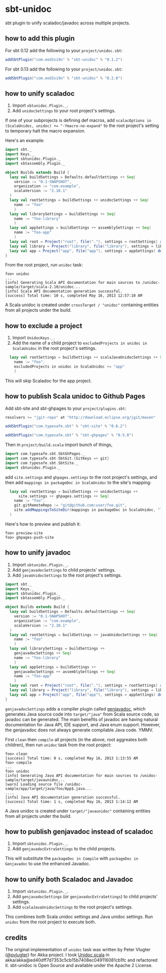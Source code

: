 sbt-unidoc
==========

sbt plugin to unify scaladoc/javadoc across multiple projects.

how to add this plugin
----------------------

For sbt 0.12 add the following to your `project/unidoc.sbt`:

```scala
addSbtPlugin("com.eed3si9n" % "sbt-unidoc" % "0.1.2")
```

For sbt 0.13 add the following to your `project/unidoc.sbt`:

```scala
addSbtPlugin("com.eed3si9n" % "sbt-unidoc" % "0.2.0")
```

how to unify scaladoc
---------------------

1. Import `sbtunidoc.Plugin._`.
2. Add `unidocSettings` to your root project's settings.

If one of your subprojects is defining def macros, add `scalacOptions in (ScalaUnidoc, unidoc) += "-Ymacro-no-expand"` to the root project's setting to temporary halt the macro expansion.

Here's an example:

```scala
import sbt._
import Keys._
import sbtunidoc.Plugin._
import sbtassembly.Plugin._

object Builds extends Build {
  lazy val buildSettings = Defaults.defaultSettings ++ Seq(
    version := "0.1-SNAPSHOT",
    organization := "com.example",
    scalaVersion := "2.10.1"
  )
  lazy val rootSettings = buildSettings ++ unidocSettings ++ Seq(
    name := "foo"
    )
  lazy val librarySettings = buildSettings ++ Seq(
    name := "foo-library"
    )
  lazy val appSettings = buildSettings ++ assemblySettings ++ Seq(
    name := "foo-app"
    )
  lazy val root = Project("root", file("."), settings = rootSettings) aggregate(app, library)
  lazy val library = Project("library", file("library"), settings = librarySettings)
  lazy val app = Project("app", file("app"), settings = appSettings) dependsOn(library)
}
```

From the root project, run `unidoc` task:

```
foo> unidoc
...
[info] Generating Scala API documentation for main sources to /unidoc-sample/target/scala-2.10/unidoc...
[info] Scala API documentation generation successful.
[success] Total time: 10 s, completed May 16, 2013 12:57:10 AM
```

A Scala unidoc is created under `crossTarget / "unidoc"` containing entities from all projects under the build.

how to exclude a project
------------------------

1. Import `UnidocKeys._`.
2. Add the name of a child project to `excludedProjects in unidoc in ScalaUnidoc` in the root project's settings.

```scala
  lazy val rootSettings = buildSettings ++ scalaJavaUnidocSettings ++ Seq(
    name := "foo",
    excludedProjects in unidoc in ScalaUnidoc += "app"
    )
```

This will skip Scaladoc for the app project.

how to publish Scala unidoc to Github Pages
-------------------------------------------

Add sbt-site and sbt-ghpages to your `project/plugins.sbt`:

```scala
resolvers += "jgit-repo" at "http://download.eclipse.org/jgit/maven"

addSbtPlugin("com.typesafe.sbt" % "sbt-site" % "0.6.2")

addSbtPlugin("com.typesafe.sbt" % "sbt-ghpages" % "0.5.0")
```

Then in `project/build.scala` import bunch of things,

```scala
import com.typesafe.sbt.SbtGhPages._
import com.typesafe.sbt.SbtGit.{GitKeys => git}
import com.typesafe.sbt.SbtSite._
import sbtunidoc.Plugin._
```

add `site.settings` and `ghpages.settings` to the root project's settings, and then add `mappings in packageDoc in ScalaUnidoc` to the site's mapping:

```scala
  lazy val rootSettings = buildSettings ++ unidocSettings ++ 
      site.settings ++ ghpages.settings ++ Seq(
    name := "foo",
    git.gitRemoteRepo := "git@github.com:user/foo.git",
    site.addMappingsToSiteDir(mappings in packageDoc in ScalaUnidoc, "latest/api")
  )
```

Here's how to preview and publish it:

```
foo> preview-site
foo> ghpages-push-site
```

how to unify javadoc
--------------------

1. Import `sbtunidoc.Plugin._`.
2. Add `genjavadocSettings` to child projects' settings.
3. Add `javaUnidocSettings` to the root project's settings.

```scala
import sbt._
import Keys._
import sbtunidoc.Plugin._
import sbtassembly.Plugin._

object Builds extends Build {
  lazy val buildSettings = Defaults.defaultSettings ++ Seq(
    version := "0.1-SNAPSHOT",
    organization := "com.example",
    scalaVersion := "2.10.1"
  )
  lazy val rootSettings = buildSettings ++ javaUnidocSettings ++ Seq(
    name := "foo"
    )
  lazy val librarySettings = buildSettings ++ 
    genjavadocSettings ++ Seq(
    name := "foo-library"
    )
  lazy val appSettings = buildSettings ++
    genjavadocSettings ++ assemblySettings ++ Seq(
    name := "foo-app"
    )
  lazy val root = Project("root", file("."), settings = rootSettings) aggregate(app, library)
  lazy val library = Project("library", file("library"), settings = librarySettings)
  lazy val app = Project("app", file("app"), settings = appSettings) dependsOn(library)
}
```

`genjavadocSettings` adds a compiler plugin called [genjavadoc][genjavadoc], which generates Java source code into `target/"java"` from Scala source code, so javadoc can be generated. The main benefits of javadoc are having natural documentation for Java API, IDE support, and Java enum support. However, the genjavadoc does not always generate compilable Java code. YMMV.

First `clean` then `compile` all projects (in the above, root aggreates both children), then run `unidoc` task from the root project:

```
foo> clean
[success] Total time: 0 s, completed May 16, 2013 1:13:55 AM
foo> compile
...
foo> unidoc
[info] Generating Java API documentation for main sources to /unidoc-sample/target/javaunidoc...
[warn] Loading source file /unidoc-sample/app/target/java/foo/App$.java...
....
[info] Java API documentation generation successful.
[success] Total time: 1 s, completed May 16, 2013 1:14:12 AM
```

A Java unidoc is created under `target/"javaunidoc"` containing entities from all projects under the build.

how to publish genjavadoc instead of scaladoc
---------------------------------------------

1. Import `sbtunidoc.Plugin._`.
2. Add `genjavadocExtraSettings` to the child projects.

This will substitute the `packageDoc in Compile` with `packageDoc in Genjavadoc` to use the enhanced Javadoc.

how to unify both Scaladoc and Javadoc
--------------------------------------

1. Import `sbtunidoc.Plugin._`.
2. Add `genjavadocSettings` (or `genjavadocExtraSettings`) to child projects' settings.
3. Add `scalaJavaUnidocSettings` to the root project's settings.

This combines both Scala unidoc settings and Java unidoc settings. Run `unidoc` from the root project to execute both.

credits
-------

The original implementation of `unidoc` task was written by Peter Vlugter ([@pvlugter](https://github.com/pvlugter)) for Akka project. I took [Unidoc.scala](https://github.com/akka/akka/blob/05ba6df5acf48eaf447b5898787e63badbe02cf9/project/Unidoc.scala) in akka/akka@ed40dff7d7353c5cb15b7408ec049116081cb1fc and refactored it. sbt-unidoc is Open Source and available under the Apache 2 License.

  [genjavadoc]: https://github.com/typesafehub/genjavadoc
